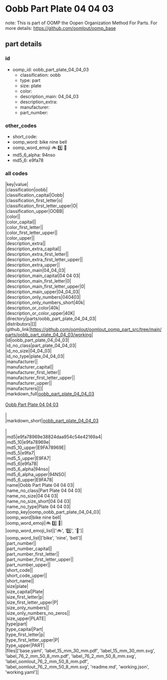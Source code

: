 # Oobb Part Plate 04 04 03  

note: This is part of OOMP the Oopen Organization Method For Parts. For more details: https://github.com/oomlout/oomp_base

##  part details





### id
* oomp_id: oobb_part_plate_04_04_03
  * classification: oobb
  * type: part
  * size: plate
  * color: 
  * description_main: 04_04_03
  * description_extra: 
  * manufacturer: 
  * part_number: 

### other_codes
* short_code: 
* oomp_word: bike nine bell
* oomp_word_emoji :bike: :nine: :bell:
* md5_6_alpha: 94nso
* md5_6: e9fa78

### all codes 
|key|value|  
|classification|oobb|  
|classification_capital|Oobb|  
|classification_first_letter|o|  
|classification_first_letter_upper|O|  
|classification_upper|OOBB|  
|color||  
|color_capital||  
|color_first_letter||  
|color_first_letter_upper||  
|color_upper||  
|description_extra||  
|description_extra_capital||  
|description_extra_first_letter||  
|description_extra_first_letter_upper||  
|description_extra_upper||  
|description_main|04_04_03|  
|description_main_capital|04 04 03|  
|description_main_first_letter|0|  
|description_main_first_letter_upper|0|  
|description_main_upper|04_04_03|  
|description_only_numbers|040403|  
|description_only_numbers_short|40k|  
|description_or_color|40k|  
|description_or_color_upper|40K|  
|directory|parts/oobb_part_plate_04_04_03|  
|distributors|[]|  
|github_link|https://github.com/oomlout/oomlout_oomp_part_src/tree/main/parts/oobb_part_plate_04_04_03/working|  
|id|oobb_part_plate_04_04_03|  
|id_no_class|part_plate_04_04_03|  
|id_no_size|04_04_03|  
|id_no_type|plate_04_04_03|  
|manufacturer||  
|manufacturer_capital||  
|manufacturer_first_letter||  
|manufacturer_first_letter_upper||  
|manufacturer_upper||  
|manufacturers|[]|  
|markdown_full|[oobb_part_plate_04_04_03](https://github.com/oomlout/oomlout_oomp_part_src/tree/main/parts/oobb_part_plate_04_04_03/working)<br>[](https://github.com/oomlout/oomlout_oomp_part_src/tree/main/parts/oobb_part_plate_04_04_03/working)<br>[Oobb Part Plate 04 04 03](https://github.com/oomlout/oomlout_oomp_part_src/tree/main/parts/oobb_part_plate_04_04_03/working)<br><br>|  
|markdown_short|[oobb_part_plate_04_04_03](https://github.com/oomlout/oomlout_oomp_part_src/tree/main/parts/oobb_part_plate_04_04_03/working)<br><br>|  
|md5|e9fa78969e38824daa954c54e42169a4|  
|md5_10|e9fa78969e|  
|md5_10_upper|E9FA78969E|  
|md5_5|e9fa7|  
|md5_5_upper|E9FA7|  
|md5_6|e9fa78|  
|md5_6_alpha|94nso|  
|md5_6_alpha_upper|94NSO|  
|md5_6_upper|E9FA78|  
|name|Oobb Part Plate 04 04 03|  
|name_no_class|Part Plate 04 04 03|  
|name_no_size|04 04 03|  
|name_no_size_short|04 04 03|  
|name_no_type|Plate 04 04 03|  
|oomp_key|oomp_oobb_part_plate_04_04_03|  
|oomp_word|bike nine bell|  
|oomp_word_emoji|:bike: :nine: :bell:|  
|oomp_word_emoji_list|[':bike:', ':nine:', ':bell:']|  
|oomp_word_list|['bike', 'nine', 'bell']|  
|part_number||  
|part_number_capital||  
|part_number_first_letter||  
|part_number_first_letter_upper||  
|part_number_upper||  
|short_code||  
|short_code_upper||  
|short_name||  
|size|plate|  
|size_capital|Plate|  
|size_first_letter|p|  
|size_first_letter_upper|P|  
|size_only_numbers||  
|size_only_numbers_no_zeros||  
|size_upper|PLATE|  
|type|part|  
|type_capital|Part|  
|type_first_letter|p|  
|type_first_letter_upper|P|  
|type_upper|PART|  
|files|['base.yaml', 'label_15_mm_30_mm.pdf', 'label_15_mm_30_mm.svg', 'label_76_2_mm_50_8_mm.pdf', 'label_76_2_mm_50_8_mm.svg', 'label_oomlout_76_2_mm_50_8_mm.pdf', 'label_oomlout_76_2_mm_50_8_mm.svg', 'readme.md', 'working.json', 'working.yaml']|  

